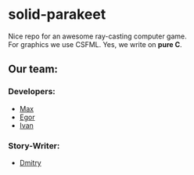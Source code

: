 # solid-parakeet
Nice repo for an awesome ray-casting computer game.  
For graphics we use CSFML. Yes, we write on **pure C**.

## Our team:
### Developers:
- [Max](https://github.com/maxerMU)
- [Egor](https://github.com/soulnottechnique)
- [Ivan](https://github.com/Yokud)
### Story-Writer:
- [Dmitry](https://github.com/Deadmasik)

